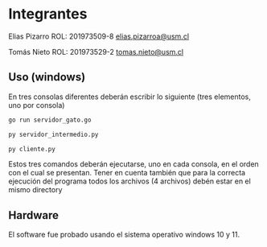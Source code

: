 # Integrantes

Elias Pizarro ROL: 201973509-8 elias.pizarroa@usm.cl

Tomás Nieto ROL: 201973529-2 tomas.nieto@usm.cl


## Uso (windows)

En tres consolas diferentes deberán escribir lo siguiente (tres elementos, uno por consola)
```cmd
go run servidor_gato.go
```
```cmd
py servidor_intermedio.py
```
```cmd
py cliente.py
```
Estos tres comandos deberán ejecutarse, uno en cada consola, en el orden con el cual se presentan. Tener en cuenta también que para la correcta ejecución del programa todos los archivos (4 archivos) debén estar en el mismo directory

## Hardware
El software fue probado usando el sistema operativo windows 10 y 11.
